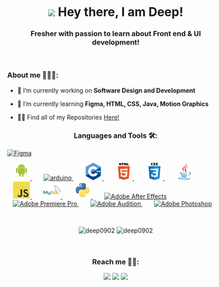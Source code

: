 <h1 align="center"><a target="_blank" rel="noopener noreferrer" href="https://raw.githubusercontent.com/MartinHeinz/MartinHeinz/master/wave.gif"><img src="https://raw.githubusercontent.com/MartinHeinz/MartinHeinz/master/wave.gif" width="30px" style="max-width:100%;"></a> Hey there, I am Deep! </h1>

<h3 align="center">Fresher with passion to learn about Front end & UI development!</h3>

<!-- <p align="left"> <img src="https://komarev.com/ghpvc/?username=deep0902&label=Profile%20views&color=0e75b6&style=flat" alt="deep0902" /> </p> -->

<br>
<h3>About me 🙋🏻‍♂️:</h3>


- 🔭 I’m currently working on **Software Design and Development**

- 🌱 I’m currently learning **Figma, HTML, CSS, Java, Motion Graphics**

- 👨‍💻 Find all of my Repositories [Here!](https://github.com/Deep0902?tab=repositories)



<h3 align="center">Languages and Tools 🛠️:</h3>
<p align="center">
   <p align="left"> <a href="https://www.figma.com/" target="_blank" rel="noreferrer"> <img src="https://www.vectorlogo.zone/logos/figma/figma-icon.svg" alt="Figma" width="40" height="40"/> </a> </p>
    <a style="padding: 10pt; height: 50pt; width: 500pt;" href="https://developer.android.com" target="_blank"> <img src="https://raw.githubusercontent.com/devicons/devicon/master/icons/android/android-original-wordmark.svg" alt="android" width="40" height="40"/> </a> 
    <a style="padding: 10pt; height: 50pt; width: 500pt;" href="https://www.arduino.cc/" target="_blank"> <img src="https://cdn.worldvectorlogo.com/logos/arduino-1.svg" alt="arduino" width="40" height="40"/> </a>  
    <a style="padding: 10pt; height: 50pt; width: 500pt;" href="https://www.w3schools.com/cpp/" target="_blank"> <img src="https://raw.githubusercontent.com/devicons/devicon/master/icons/cplusplus/cplusplus-original.svg" alt="cplusplus" width="40" height="40"/> </a> 
    <a style="padding: 10pt; height: 50pt; width: 500pt;" href="https://www.w3.org/html/" target="_blank"> <img src="https://raw.githubusercontent.com/devicons/devicon/master/icons/html5/html5-original-wordmark.svg" alt="html5" width="40" height="40"/> </a> 
     <a style="padding: 10pt; height: 50pt; width: 500pt;" href="https://www.w3schools.com/css/" target="_blank"> <img src="https://raw.githubusercontent.com/devicons/devicon/master/icons/css3/css3-original-wordmark.svg" alt="css3" width="40" height="40"/> </a> 
    <a style="padding: 10pt; height: 50pt; width: 500pt;" href="https://www.java.com" target="_blank"> <img src="https://raw.githubusercontent.com/devicons/devicon/master/icons/java/java-original.svg" alt="java" width="40" height="40"/> </a> 
    <a style="padding: 10pt; height: 50pt; width: 500pt;" href="https://developer.mozilla.org/en-US/docs/Web/JavaScript" target="_blank"> 
    <a style="padding: 10pt; height: 50pt; width: 500pt;" href="https://raw.githubusercontent.com/devicons/devicon/master/icons/javascript/javascript-original.svg"> <img src="https://raw.githubusercontent.com/devicons/devicon/master/icons/javascript/javascript-original.svg" alt="javascript" width="40" height="40"/> </a> 
    <a style="padding: 10pt; height: 50pt; width: 500pt;" href="https://www.mysql.com/" target="_blank"> <img src="https://raw.githubusercontent.com/devicons/devicon/master/icons/mysql/mysql-original-wordmark.svg" alt="mysql" width="40" height="40"/> </a> 
    <a style="padding: 10pt; height: 50pt; width: 500pt;" href="https://www.python.org" target="_blank"> <img src="https://raw.githubusercontent.com/devicons/devicon/master/icons/python/python-original.svg" alt="python" width="40" height="40"/> </a>    
    <a style="padding: 10pt; height: 50pt; width: 500pt;" href="https://www.adobe.com/in/products/aftereffects.html" target="_blank"><img src="https://img.icons8.com/color/48/000000/adobe-after-effects--v1.png" alt="Adobe After Effects" width="40" height="40"/> </a> 
    <a style="padding: 10pt; height: 50pt; width: 500pt;" href="https://www.adobe.com/in/products/premiere.html" target="_blank"><img src="https://img.icons8.com/color/48/000000/adobe-premiere-pro--v1.png" alt="Adobe Premiere Pro" width="40" height="40"/> </a>
    <a style="padding: 10pt; height: 50pt; width: 500pt;" href="https://www.adobe.com/in/products/audition.html" target="_blank"><img src="https://img.icons8.com/color/48/000000/adobe-audition.png" alt="Adobe Audition" width="40" height="40"/> </a>
    <a style="padding: 10pt; height: 50pt; width: 500pt;" href="https://www.adobe.com/in/products/photoshop.html" target="_blank"> <img src="https://img.icons8.com/color/48/000000/adobe-photoshop.png" alt="Adobe Photoshop" width="40" height="40"/> </a>
</p>

<br>

<p align="center">
   <img height="160em" src="https://github-readme-stats.vercel.app/api?username=deep0902&show_icons=true&title_color=25CCF7&icon_color=bb2acf&text_color=f1f2f6&bg_color=151515" alt="deep0902" />
    <img height="160em" src="https://github-readme-stats.vercel.app/api/top-langs?username=deep0902&show_icons=true&title_color=25CCF7&icon_color=bb2acf&text_color=f1f2f6&bg_color=151515" alt="deep0902" />
</p>
<br>

<h3 align="center">Reach me 🤝🏻:</h3>
<p align="center">
    <a href="mailto:deeptank09@gmail.com"><img src="https://camo.githubusercontent.com/d6e6bd1947fee65b577367d94e644161abacc7bcde79c3a22d5dbf617e43949b/68747470733a2f2f696d672e736869656c64732e696f2f62616467652f2d4d61696c2d626c61636b3f7374796c653d666c6174266c6f676f3d676d61696c266c6162656c436f6c6f723d626c61636b" data-canonical-src="https://img.shields.io/badge/-Mail-black?style=flat&amp;logo=gmail&amp;labelColor=black" style="max-width:100%;"></a>
    <a href="https://www.linkedin.com/in/deeprakesh/" rel="nofollow"><img src="https://camo.githubusercontent.com/7d0530360ae5fb5cd0a4d9281db4d99ee6e7b6892b0333452e24af76e5249ad4/68747470733a2f2f696d672e736869656c64732e696f2f62616467652f2d4c696e6b6564496e2d626c75653f7374796c653d666c6174266c6f676f3d6c696e6b6564496e266c6162656c436f6c6f723d626c7565" data-canonical-src="https://img.shields.io/badge/-LinkedIn-blue?style=flat&amp;logo=linkedIn&amp;labelColor=blue" style="max-width:100%;"></a>
    <a href="https://t.me/DeepRakesh" rel="nofollow"><img src="https://camo.githubusercontent.com/737e0b1d87203403dd132ce11901574552acaca1074dde24ed41bd15c53591bf/68747470733a2f2f696d672e736869656c64732e696f2f62616467652f2d54656c656772616d2d626c61636b3f7374796c653d666c6174266c6f676f3d74656c656772616d" data-canonical-src="https://img.shields.io/badge/-Telegram-black?style=flat&amp;logo=telegram" style="max-width:100%;"></a>
  </p>

<!-- <h3 align="left">Connect with me:</h3>
<p align="left">
<a href="https://linkedin.com/in/https://www.linkedin.com/in/deeprakesh/" target="blank"><img align="center" src="https://raw.githubusercontent.com/rahuldkjain/github-profile-readme-generator/master/src/images/icons/Social/linked-in-alt.svg" alt="https://www.linkedin.com/in/deeprakesh/" height="30" width="40" /></a>
<a href="https://www.youtube.com/c/https://youtube.com/deeprakesh" target="blank"><img align="center" src="https://raw.githubusercontent.com/rahuldkjain/github-profile-readme-generator/master/src/images/icons/Social/youtube.svg" alt="https://youtube.com/deeprakesh" height="30" width="40" /></a>
</p> -->

<!---
Deep0902/Deep0902 is a ✨ special ✨ repository because its `README.md` (this file) appears on your GitHub profile.
You can click the Preview link to take a look at your changes.
--->
